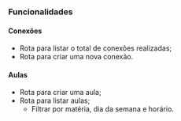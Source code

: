 ### Funcionalidades

#### Conexões

- Rota para listar o total de conexões realizadas;
- Rota para criar uma nova conexão.

#### Aulas

- Rota para criar uma aula;
- Rota para listar aulas;
	- Filtrar por matéria, dia da semana e horário.